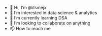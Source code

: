 - 👋 Hi, I’m @itsmejx
- 👀 I’m interested in data science & analytics
- 🌱 I’m currently learning DSA
- 💞️ I’m looking to collaborate on anything
- 📫 How to reach me 

<!---
itsmejx/itsmejx is a ✨ special ✨ repository because its `README.md` (this file) appears on your GitHub profile.
You can click the Preview link to take a look at your changes.
--->
